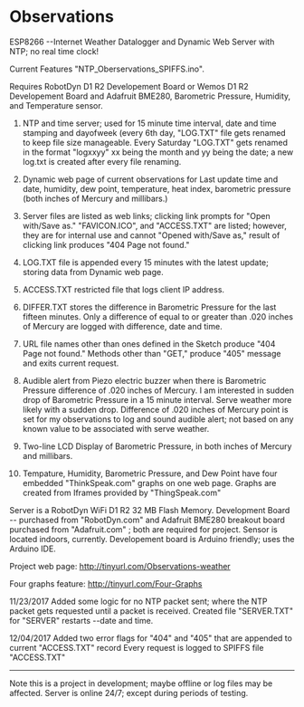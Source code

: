 # Observations

ESP8266 --Internet Weather Datalogger and Dynamic Web Server with NTP; no real time clock!

Current Features "NTP_Oberservations_SPIFFS.ino".

Requires RobotDyn D1 R2 Developement Board or Wemos D1 R2 Developement Board and Adafruit BME280, Barometric Pressure, Humidity, and Temperature sensor.

 1. NTP and time server; used for 15 minute time interval, date and time stamping and dayofweek (every 6th day, "LOG.TXT" file gets renamed to keep file size manageable.   Every Saturday "LOG.TXT" gets renamed in the format "logxxyy" xx being the month and yy being the date; a new log.txt is created after every file renaming.

 2. Dynamic web page of current observations for Last update time and date, humidity, dew point, temperature, heat index, barometric pressure (both inches of Mercury and millibars.)

 3. Server files are listed as web links; clicking link prompts for "Open with/Save as." "FAVICON.ICO", and "ACCESS.TXT" are listed; however, they are for internal use and cannot "Opened with/Save as,"   result of clicking link produces "404 Page not found."

 4. LOG.TXT file is appended every 15 minutes with the latest update; storing data from Dynamic web page.

 5. ACCESS.TXT restricted file that logs client IP address. 

 6. DIFFER.TXT stores the difference in Barometric Pressure for the last fifteen minutes. Only a difference of equal to or greater than .020 inches of Mercury are logged with difference, date and time.

 7. URL file names other than ones defined in the Sketch produce "404 Page not found."  Methods other than "GET," produce "405" message and exits current request.

 8. Audible alert from Piezo electric buzzer when there is Barometric Pressure difference of .020 inches of Mercury. I am interested in sudden drop of Barometric Pressure in a 15 minute interval.  Serve  weather more likely with a sudden drop.  Difference of .020 inches of Mercury point is set for my observations to log and sound audible alert; not based on any known value to be associated  with serve  weather.

 9. Two-line LCD Display of Barometric Pressure, in both inches of Mercury and millibars.
 
10. Tempature, Humidity, Barometric Pressure, and Dew Point have four embedded "ThinkSpeak.com" graphs on one web page.  Graphs are created from Iframes provided by "ThingSpeak.com"


Server is a RobotDyn WiFi D1 R2 32 MB Flash Memory.  Development Board -- purchased from "RobotDyn.com" and Adafruit BME280 breakout board purchased from "Adafruit.com" ; both are required for project. Sensor is located indoors, currently.  Developement board is Arduino friendly; uses the Arduino IDE.

Project web page:  http://tinyurl.com/Observations-weather

Four graphs feature:  http://tinyurl.com/Four-Graphs

11/23/2017 Added some logic for no NTP packet sent; where the NTP packet gets requested until a packet is received.  Created file "SERVER.TXT" for "SERVER" restarts --date and time.

12/04/2017  Added two error flags for "404" and "405" that are appended to current "ACCESS.TXT" record  Every request is logged to SPIFFS file "ACCESS.TXT"

-----------------------------------------------------------------------------------
Note this is a project in development; maybe offline or log files may be affected.
Server is online 24/7; except during periods of testing.


